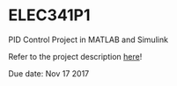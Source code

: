 # ELEC341P1
PID Control Project in MATLAB and Simulink

Refer to the project description [here](https://www.ece.ubc.ca/~leos/pdf/e341/proj/Proj17.pdf)!

Due date: Nov 17 2017